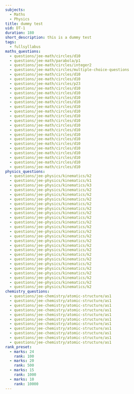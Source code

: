```yaml
---
subjects:
  - Maths
  - Physics
title: dummy test
uid: DT-1
duration: 180
short_description: this is a dummy test
tags:
  - fullsyllabus
maths_questions:
  - questions/jee-math/circles/d10
  - questions/jee-math/parabola/p1
  - questions/jee-math/circles/integer2
  - questions/jee-math/circles/multiple-choice-questions
  - questions/jee-math/circles/d10
  - questions/jee-math/circles/d10
  - questions/jee-math/circles/p23
  - questions/jee-math/circles/d10
  - questions/jee-math/circles/d10
  - questions/jee-math/circles/d10
  - questions/jee-math/circles/d10
  - questions/jee-math/circles/d10
  - questions/jee-math/circles/d10
  - questions/jee-math/circles/d10
  - questions/jee-math/circles/d10
  - questions/jee-math/circles/d10
  - questions/jee-math/circles/d10
  - questions/jee-math/circles/d10
  - questions/jee-math/circles/d10
  - questions/jee-math/circles/d10
  - questions/jee-math/circles/d10
  - questions/jee-math/circles/d10
  - questions/jee-math/circles/d10
  - questions/jee-math/circles/d10
  - questions/jee-math/circles/d10
physics_questions:
  - questions/jee-physics/kinematics/k2
  - questions/jee-physics/kinematics/k1
  - questions/jee-physics/kinematics/k3
  - questions/jee-physics/kinematics/k2
  - questions/jee-physics/kinematics/k2
  - questions/jee-physics/kinematics/k2
  - questions/jee-physics/kinematics/k2
  - questions/jee-physics/kinematics/k2
  - questions/jee-physics/kinematics/k2
  - questions/jee-physics/kinematics/k2
  - questions/jee-physics/kinematics/k2
  - questions/jee-physics/kinematics/k2
  - questions/jee-physics/kinematics/k2
  - questions/jee-physics/kinematics/k2
  - questions/jee-physics/kinematics/k2
  - questions/jee-physics/kinematics/k2
  - questions/jee-physics/kinematics/k2
  - questions/jee-physics/kinematics/k2
  - questions/jee-physics/kinematics/k2
  - questions/jee-physics/kinematics/k2
  - questions/jee-physics/kinematics/k2
  - questions/jee-physics/kinematics/k2
  - questions/jee-physics/kinematics/k2
  - questions/jee-physics/kinematics/k2
  - questions/jee-physics/kinematics/k2
chemistry_questions:
  - questions/jee-chemistry/atomic-structure/as1
  - questions/jee-chemistry/atomic-structure/as1
  - questions/jee-chemistry/atomic-structure/as1
  - questions/jee-chemistry/atomic-structure/as1
  - questions/jee-chemistry/atomic-structure/as1
  - questions/jee-chemistry/atomic-structure/as1
  - questions/jee-chemistry/atomic-structure/as1
  - questions/jee-chemistry/atomic-structure/as1
  - questions/jee-chemistry/atomic-structure/as1
  - questions/jee-chemistry/atomic-structure/as1
  - questions/jee-chemistry/atomic-structure/as1
rank_preset:
  - marks: 24
    rank: 100
  - marks: 20
    rank: 500
  - marks: 15
    rank: 1000
  - marks: 10
    rank: 10000
---
```


